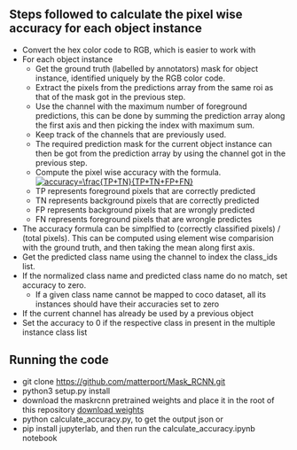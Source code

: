 ## Steps followed to calculate the pixel wise accuracy for each object instance
 - Convert the hex color code to RGB, which is easier to work with
 - For each object instance
   - Get the ground truth (labelled by annotators) mask for object instance, identified uniquely by the RGB color code.
   - Extract the pixels from the predictions array from the same roi as that of the mask got in the previous step.
   - Use the channel with the maximum number of foreground predictions, this can be done by summing the prediction array along the first axis and then picking the index with maximum sum.
   - Keep track of the channels that are previously used.
   - The required prediction mask for the current object instance can then be got from the prediction array by using the channel got in the previous step.
   - Compute the pixel wise accuracy with the formula.
       <a href="https://www.codecogs.com/eqnedit.php?latex=\inline&space;accuracy=\frac{TP&plus;TN}{TP&plus;TN&plus;FP&plus;FN}" target="_blank"><img src="https://latex.codecogs.com/gif.latex?\inline&space;accuracy=\frac{TP&plus;TN}{TP&plus;TN&plus;FP&plus;FN}" title="accuracy=\frac{TP+TN}{TP+TN+FP+FN}" /></a>
    - TP represents foreground pixels that are correctly predicted
    - TN represents background pixels that are correctly predicted
    - FP represents background pixels that are wrongly predicted
    - FN represents foreground pixels that are wrongle predictes
  - The accuracy formula can be simplfied to (correctly classified pixels) / (total pixels). This can be computed using element wise comparision with the ground truth, and then taking the mean along first axis.
  - Get the predicted class name using the channel to index the class_ids list.
  - If the normalized class name and predicted class name do no match, set accuracy to zero.
    - If a given class name cannot be mapped to coco dataset, all its instances should have their accuracies set to zero
  - If the current channel has already be used by a previous object
   - Set the accuracy to 0 if the respective class in present in the multiple instance class list

## Running the code
 - git clone https://github.com/matterport/Mask_RCNN.git
 - python3 setup.py install
 - download the maskrcnn pretrained weights and place it in the root of this repository [download weights](https://github.com/matterport/Mask_RCNN/releases/download/v2.0/mask_rcnn_coco.h5)
 - python calculate_accuracy.py, to get the output json or 
 - pip install jupyterlab, and then run the calculate_accuracy.ipynb notebook
